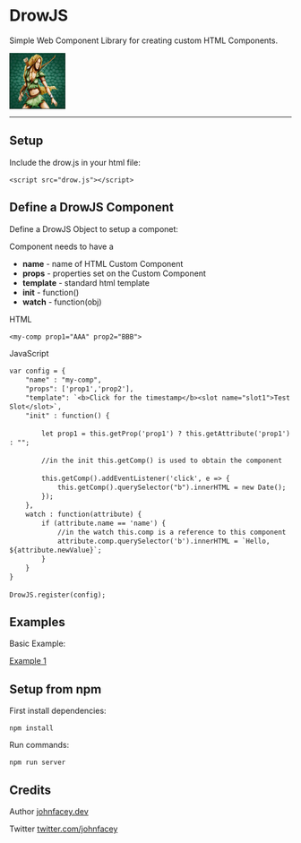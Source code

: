 # DrowJS

Simple Web Component Library for creating custom HTML Components.
<div style="clear:both;padding-bottom:100px">
<p>
<img src="res/DrowJS.png"
     alt="DrowJS - Simple Web Component Library for creating custom HTML Components."
     style="float: left;  width:100px; height:100px" />
</p>
</div>

---
## Setup

Include the drow.js in your html file:

```
<script src="drow.js"></script>
```

## Define a DrowJS Component

Define a DrowJS Object to setup a componet:

Component needs to have a <br />
- **name** - name of HTML Custom Component <br />
- **props** - properties set on the Custom Component <br />
- **template** - standard html template <br />
- **init** - function() <br />
- **watch** - function(obj) <br />

HTML
```
<my-comp prop1="AAA" prop2="BBB">
```
JavaScript 
```
var config = {
    "name" : "my-comp",
    "props": ['prop1','prop2'],
    "template": `<b>Click for the timestamp</b><slot name="slot1">Test Slot</slot>`,
    "init" : function() {

        let prop1 = this.getProp('prop1') ? this.getAttribute('prop1') : "";

        //in the init this.getComp() is used to obtain the component

        this.getComp().addEventListener('click', e => {
			this.getComp().querySelector("b").innerHTML = new Date();
		});
    },
    watch : function(attribute) {
        if (attribute.name == 'name') {
            //in the watch this.comp is a reference to this component
            attribute.comp.querySelector('b').innerHTML = `Hello, ${attribute.newValue}`;
        }
    }
}

DrowJS.register(config);

```

## Examples

Basic Example:

 [Example 1](src/index.html)



## Setup from npm

First install dependencies:

```
npm install
```

Run commands:
```
npm run server
```

## Credits

Author [johnfacey.dev](https://johnfacey.dev/)

Twitter [twitter.com/johnfacey](https://twitter.com/johnfacey)

